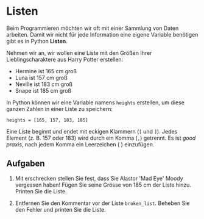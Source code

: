 Listen
=======
Beim Programmieren möchten wir oft mit einer Sammlung von Daten arbeiten. Damit wir nicht für jede Information eine eigene 
Variable benötigen gibt es in Python **Listen**.

Nehmen wir an, wir wollen eine Liste mit den Größen Ihrer Lieblingscharaktere aus Harry Potter erstellen:

- Hermine ist 165 cm groß 
- Luna ist 157 cm groß 
- Neville ist 183 cm groß 
- Snape ist 185 cm groß 
  
In Python können wir eine Variable namens `heights` erstellen, um diese ganzen Zahlen in einer Liste zu speichern:

`heights = [165, 157, 183, 185]` 

Eine Liste beginnt und endet mit eckigen Klammern (`[` und `]`). Jedes Element (z. B. 157 oder 183) wird durch ein Komma (`,`) getrennt. 
Es ist _good praxis_, nach jedem Komma ein Leerzeichen ( ) einzufügen.

Aufgaben
----------

1. Mit erschrecken stellen Sie fest, dass Sie Alastor 'Mad Eye' Moody vergessen haben! Fügen Sie seine Grösse von 185 cm 
der Liste hinzu. Printen Sie die Liste.
   
2. Entfernen Sie den Kommentar vor der Liste `broken_list`. Beheben Sie den Fehler und printen Sie die Liste.

